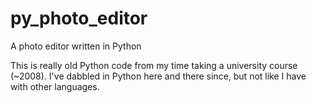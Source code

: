 # py_photo_editor
A photo editor written in Python

This is really old Python code from my time taking a university course (~2008). I've dabbled in Python here and there since, but not like I have with other languages.
